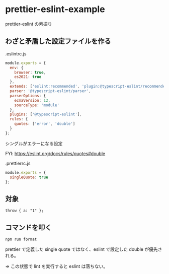# prettier-eslint-example

prettier-eslint の素振り

## わざと矛盾した設定ファイルを作る

.eslintrc.js

```js
module.exports = {
  env: {
    browser: true,
    es2021: true
  },
  extends: ['eslint:recommended', 'plugin:@typescript-eslint/recommended'],
  parser: '@typescript-eslint/parser',
  parserOptions: {
    ecmaVersion: 12,
    sourceType: 'module'
  },
  plugins: ['@typescript-eslint'],
  rules: {
    quotes: ['error', 'double']
  }
};
```

シングルがエラーになる設定

FYI: https://eslint.org/docs/rules/quotes#double

.prettierrc.js

```js
module.exports = {
  singleQuote: true
};
```

## 対象

```
throw { a: "1" };
```

## コマンドを叩く

```
npm run format
```

prettier で定義した single quote ではなく、eslint で設定した double が優先される。

=> この状態で lint を実行すると eslint は落ちない。

